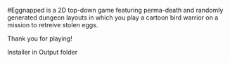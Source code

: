 #Eggnapped is a 2D top-down game featuring perma-death and randomly generated dungeon layouts in which 
you play a cartoon bird warrior on a mission to retreive stolen eggs.


Thank you for playing!

Installer in Output folder


